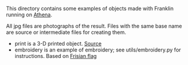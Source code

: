 This directory contains some examples of objects made with Franklin running on [Athena](http://phidiasllc.com).

All jpg files are photographs of the result.  Files with the same base name are
source or intermediate files for creating them.

* print is a 3-D printed object.  [Source](http://www.thingiverse.com/thing:621350)
* embroidery is an example of embroidery; see utils/embroidery.py for instructions.  Based on [Frisian flag](http://www.echtefriesevlag.nl)
